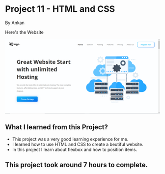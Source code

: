 # Project 11 - HTML and CSS

By Ankan

Here's the Website

![Completed Website](./screenshot.PNG)

## What I learned from this Project?

- This project was a very good learning experience for me.
- I learned how to use HTML and CSS to create a beutiful website.
- In this project I learn about flexbox and how to position items.

## This project took around 7 hours to complete.
